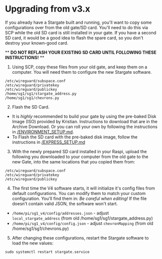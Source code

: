 # Upgrading from v3.x
If you already have a Stargate built and running, you'll want to copy some configurations over from the old gate/SD card. You'll need to do this via SCP while the old SD card is still installed in your gate. If you have a second SD card, it would be a good idea to flash the spare card, so you don't destroy your known-good card.

** **DO NOT REFLASH YOUR EXISTING SD CARD UNTIL FOLLOWING THESE INSTRUCTIONS!** **

1. Using SCP, copy these files from your old gate, and keep them on a computer. You will need them to configure the new Stargate software.
```
/etc/wireguard/subspace.conf
/etc/wireguard/privatekey
/etc/wireguard/publickey
/home/sg1/sg1/stargate_address.py
/home/sg1/sg1/chevrons.py
```
2. Flash the SD Card.
  - It is _highly_ recommended to build your gate by using the pre-baked Disk Image (ISO) provided by Kristian. Instructions to download that are in the Archive Download. Or you can roll your own by following the instructions in [/ENVIRONMENT_SETUP.md](ENVIRONMENT_SETUP.md).
  - To Flash the SD card with the pre-baked disk image, follow the instructions in [/EXPRESS_SETUP.md](EXPRESS_SETUP.md)

3. With the newly prepared SD card installed in your Raspi, upload the following you downloaded to your computer from the old gate to the new Gate, into the same locations that you copied them from:
```
/etc/wireguard/subspace.conf
/etc/wireguard/privatekey
/etc/wireguard/publickey
```
4. The first time the V4 software starts, it will initialize it's config files from default configurations.
You can modify them to match your custom configuration. You'll find them in:
_Be careful when editing!_ If the file doesn't contain valid JSON, the software won't start.
- `/home/pi/sg1_v4/config/addresses.json` - adjust `local_stargate_address` (from old /home/sg1/sg1/stargate_address.py)
- `/home/pi/sg1_v4/config/config.json` - adjust `chevronMapping` (from old /home/sg1/sg1/chevrons.py)
5. After changing these configurations, restart the Stargate software to load the new values:
```
sudo systemctl restart stargate.service
```
